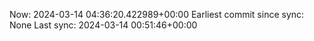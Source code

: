 Now: 2024-03-14 04:36:20.422989+00:00 Earliest commit since sync: None Last sync: 2024-03-14 00:51:46+00:00
